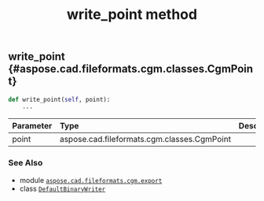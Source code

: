 ﻿---
title: write_point method
second_title: Aspose.CAD for Python via .NET API References
description: 
type: docs
weight: 210
url: /python-net/aspose.cad.fileformats.cgm.export/defaultbinarywriter/write_point/
is_root: false
---

## write_point {#aspose.cad.fileformats.cgm.classes.CgmPoint}





```python
def write_point(self, point):
    ...
```


| Parameter | Type | Description |
| :- | :- | :- |
| point | aspose.cad.fileformats.cgm.classes.CgmPoint |  |



### See Also
* module [`aspose.cad.fileformats.cgm.export`](../../)
* class [`DefaultBinaryWriter`](/cad/python-net/aspose.cad.fileformats.cgm.export/defaultbinarywriter)
